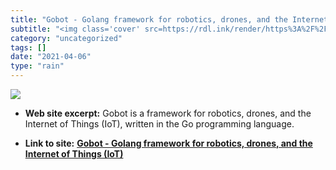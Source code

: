 ```yaml
---
title: "Gobot - Golang framework for robotics, drones, and the Internet of Things (IoT)"
subtitle: "<img class='cover' src=https://rdl.ink/render/https%3A%2F%2Fgobot.io>"
category: "uncategorized"
tags: []
date: "2021-04-06"
type: "rain"
---
```

<img class="cover" src=https://rdl.ink/render/https%3A%2F%2Fgobot.io>



* **Web site excerpt:** Gobot is a framework for robotics, drones, and the Internet of Things (IoT), written in the Go programming language.

* **Link to site:** **[Gobot - Golang framework for robotics, drones, and the Internet of Things (IoT)](https://gobot.io)**